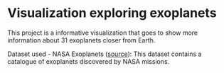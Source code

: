 # Visualization exploring exoplanets

This project is a informative visualization that goes to show more information about 31 exoplanets closer from Earth.

Dataset used - NASA Exoplanets ([source](https://www.kaggle.com/datasets/adityamishraml/nasaexoplanets)): This dataset contains a catalogue of exoplanets discovered by NASA missions.

